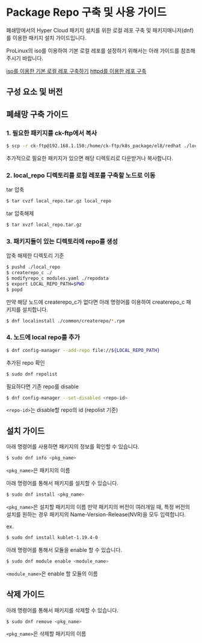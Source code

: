 # Package Repo 구축 및 사용 가이드
폐쇄망에서의 Hyper Cloud 패키지 설치를 위한 로컬 레포 구축 및 패키지매니저(dnf)를 이용한 패키지 설치 가이드입니다.

ProLinux의 iso를 이용하여 기본 로컬 레포를 설정하기 위해서는 아래 가이드를 참조해주시기 바랍니다.

[iso를 이용한 기본 로컬 레포 구축하기](compose_local_iso.md)
[httpd를 이용한 레포 구축](compose_web_repo.md)

## 구성 요소 및 버전

## 폐쇄망 구축 가이드
### 1. 필요한 패키지를 ck-ftp에서 복사
```bash
$ scp -r ck-ftp@192.168.1.150:/home/ck-ftp/k8s_package/el8/redhat ./local_repo
```
추가적으로 필요한 패키지가 있으면 해당 디렉토리로 다운받거나 복사합니다.


### 2. local\_repo 디렉토리를 로컬 레포를 구축할 노드로 이동
tar 압축
```bash
$ tar cvzf local_repo.tar.gz local_repo
```
tar 압축해제
```bash
$ tar xvzf local_repo.tar.gz
```


### 3. 패키지들이 있는 디렉토리에 repo를 생성
압축 해제한 디렉토리 기준
```bash
$ pushd ./local_repo
$ createrepo_c ./
$ modifyrepo_c modules.yaml ./repodata
$ export LOCAL_REPO_PATH=$PWD
$ popd
```


만약 해당 노드에 createrepo\_c가 없다면 아래 명령어를 이용하여 createrepo\_c 패키지를 설치합니다.
```bash
$ dnf localinstall ./common/createrepo/*.rpm
```


### 4. 노드에 local repo를 추가
```bash
$ dnf config-manager --add-repo file://${LOCAL_REPO_PATH}
```


추가된 repo 확인
```bash
$ sudo dnf repolist
```


필요하다면 기존 repo를 disable
```bash
$ dnf config-manager --set-disabled <repo-id>
```
`<repo-id>`는 disable할 repo의 id (repolist 기준)


## 설치 가이드
아래 명령어를 사용하면 패키지의 정보를 확인할 수 있습니다.
```bash
$ sudo dnf info <pkg_name>
```
`<pkg_name>`은 패키지의 이름

아래 명령어를 통해서 패키지를 설치할 수 있습니다.
```bash
$ sudo dnf install <pkg_name>
```
`<pkg_name>`은 설치할 패키지의 이름
만약 패키지의 버전이 여러개일 때, 특정 버전의 설치를 원하는 경우 패키지의 Name-Version-Release(NVR)을 모두 입력합니다.

ex.
```bash
$ sudo dnf install kublet-1.19.4-0
```

아래 명령어를 통해서 모듈을 enable 할 수 있습니다.
```bash
$ sudo dnf module enable <module_name>
```
`<module_name>`은 enable 할 모듈의 이름

## 삭제 가이드
아래 명령어를 통해서 패키지를 삭제할 수 있습니다.
```bash
$ sudo dnf remove <pkg_name>
```
`<pkg_name>`은 삭제할 패키지의 이름
